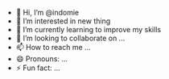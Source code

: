 - 👋 Hi, I’m @indomie
- 👀 I’m interested in new thing
- 🌱 I’m currently learning to improve my skills
- 💞️ I’m looking to collaborate on ...
- 📫 How to reach me ...
- 😄 Pronouns: ...
- ⚡ Fun fact: ...

<!---
kejuu225/kejuu225 is a ✨ special ✨ repository because its `README.md` (this file) appears on your GitHub profile.
You can click the Preview link to take a look at your changes.
--->
